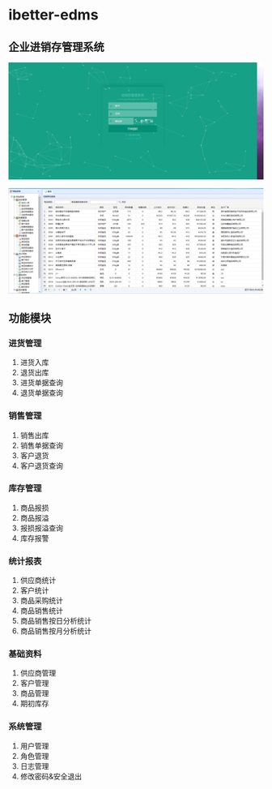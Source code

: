 # ibetter-edms
## 企业进销存管理系统
![首页](https://github.com/ywdlucking/ibetter-edms/raw/master/1.png)

![展示页](https://github.com/ywdlucking/ibetter-edms/raw/master/2.png)

## 功能模块

### 进货管理
1. 进货入库
2. 退货出库
3. 进货单据查询
4. 退货单据查询

### 销售管理
1. 	销售出库
2.  销售单据查询
3.  客户退货
4.  客户退货查询

### 库存管理
1.  商品报损
2.  商品报溢
3.  报损报溢查询
4.  库存报警

### 统计报表
1.  供应商统计
2.  客户统计
3.  商品采购统计
4.  商品销售统计
5.  商品销售按日分析统计
6.  商品销售按月分析统计

### 基础资料
1.  供应商管理
2.  客户管理
3.  商品管理
4.  期初库存

### 系统管理
1.  用户管理
2.  角色管理
3.  日志管理
4.  修改密码&安全退出